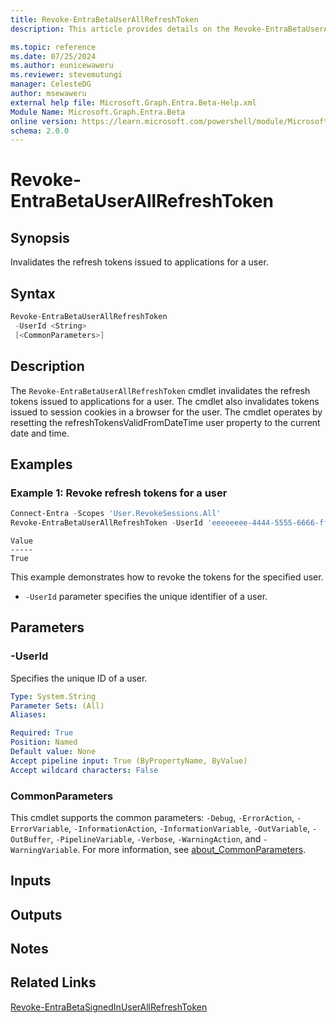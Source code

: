 ```yaml
---
title: Revoke-EntraBetaUserAllRefreshToken
description: This article provides details on the Revoke-EntraBetaUserAllRefreshToken command.

ms.topic: reference
ms.date: 07/25/2024
ms.author: eunicewaweru
ms.reviewer: stevemutungi
manager: CelesteDG
author: msewaweru
external help file: Microsoft.Graph.Entra.Beta-Help.xml
Module Name: Microsoft.Graph.Entra.Beta
online version: https://learn.microsoft.com/powershell/module/Microsoft.Graph.Entra.Beta/Revoke-EntraBetaUserAllRefreshToken
schema: 2.0.0
---
```


# Revoke-EntraBetaUserAllRefreshToken

## Synopsis

Invalidates the refresh tokens issued to applications for a user.

## Syntax

```powershell
Revoke-EntraBetaUserAllRefreshToken 
 -UserId <String> 
 [<CommonParameters>]
```

## Description

The `Revoke-EntraBetaUserAllRefreshToken` cmdlet invalidates the refresh tokens issued to applications for a user.
The cmdlet also invalidates tokens issued to session cookies in a browser for the user.
The cmdlet operates by resetting the refreshTokensValidFromDateTime user property to the current date and time.

## Examples

### Example 1: Revoke refresh tokens for a user

```powershell
Connect-Entra -Scopes 'User.RevokeSessions.All'
Revoke-EntraBetaUserAllRefreshToken -UserId 'eeeeeeee-4444-5555-6666-ffffffffffff'
```

```Output
Value
-----
True
```

This example demonstrates how to revoke the tokens for the specified user.

- `-UserId` parameter specifies the unique identifier of a user.

## Parameters

### -UserId

Specifies the unique ID of a user.

```yaml
Type: System.String
Parameter Sets: (All)
Aliases:

Required: True
Position: Named
Default value: None
Accept pipeline input: True (ByPropertyName, ByValue)
Accept wildcard characters: False
```

### CommonParameters

This cmdlet supports the common parameters: `-Debug`, `-ErrorAction`, `-ErrorVariable`, `-InformationAction`, `-InformationVariable`, `-OutVariable`, `-OutBuffer`, `-PipelineVariable`, `-Verbose`, `-WarningAction`, and `-WarningVariable`. For more information, see [about_CommonParameters](https://go.microsoft.com/fwlink/?LinkID=113216).

## Inputs

## Outputs

## Notes

## Related Links

[Revoke-EntraBetaSignedInUserAllRefreshToken](Revoke-EntraBetaSignedInUserAllRefreshToken.md)
